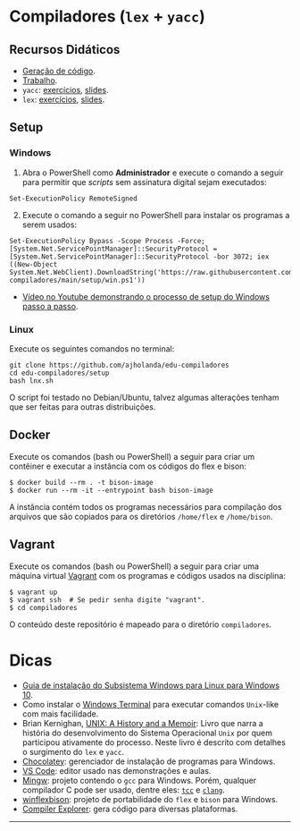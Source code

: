 # Compiladores (`lex` + `yacc`)

## Recursos Didáticos

- [Geração de código](https://drive.google.com/file/d/1_a0mJa-ddQVu1A4Nu8LKAtHKF_aamHdq/view?usp=sharing).
- [Trabalho](https://drive.google.com/file/d/1P-tUrxOQxKsrR9_CErAoHeCkUPpIrgYL/view?usp=sharing).
- `yacc`: [exercícios](https://drive.google.com/file/d/1GtXfOdvqOzy_gmTOEf3BGxLlXTaFIYad/view?usp=sharing), [slides](https://drive.google.com/file/d/1i6D5t2Rfn-H-l7-Dk6HVpaDvp37O9t3E/view?usp=sharing).
- `lex`: [exercícios](https://drive.google.com/file/d/1ezBGztlw_yQxL1XoRgPD2VRj6eFsWUf3/view?usp=sharing), [slides](https://drive.google.com/file/d/1CUL6LCQYLW67DGgwWRcYI3-QaQmaPLuU/view?usp=sharing).

## Setup

### Windows

1. Abra o PowerShell como **Administrador** e execute o comando a seguir
para permitir que _scripts_ sem assinatura digital sejam executados:

```
Set-ExecutionPolicy RemoteSigned
```

2. Execute o comando a seguir no PowerShell para instalar os programas
a serem usados:

```
Set-ExecutionPolicy Bypass -Scope Process -Force; [System.Net.ServicePointManager]::SecurityProtocol = [System.Net.ServicePointManager]::SecurityProtocol -bor 3072; iex ((New-Object System.Net.WebClient).DownloadString('https://raw.githubusercontent.com/ajholanda/edu-compiladores/main/setup/win.ps1'))
```

- [Vídeo no Youtube demonstrando o processo de setup do Windows passo a passo](https://youtu.be/p8euvHbGVxc).

### Linux

Execute os seguintes comandos no terminal:

```
git clone https://github.com/ajholanda/edu-compiladores
cd edu-compiladores/setup
bash lnx.sh
```

O script foi testado no Debian/Ubuntu, talvez algumas alterações tenham que ser feitas para outras distribuições.


## Docker

Execute os comandos (bash ou PowerShell) a seguir para criar um contêiner 
e executar a instância com os códigos do flex e bison:

```
$ docker build --rm . -t bison-image
$ docker run --rm -it --entrypoint bash bison-image
```

A instância contém todos os programas necessários para compilação dos arquivos
que são copiados para os diretórios `/home/flex` e `/home/bison`.

## Vagrant

Execute os comandos (bash ou PowerShell) a seguir para criar uma
máquina virtual [Vagrant](https://www.vagrantup.com/) 
com os programas e códigos usados na disciplina:

```
$ vagrant up
$ vagrant ssh  # Se pedir senha digite "vagrant".
$ cd compiladores
```

O conteúdo deste repositório é mapeado para o diretório `compiladores`.

# Dicas

- [Guia de instalação do Subsistema Windows para Linux para Windows 10](https://docs.microsoft.com/pt-br/windows/wsl/install-win10).
- Como instalar o [Windows Terminal](https://www.microsoft.com/pt-br/p/windows-terminal/9n0dx20hk701) para executar comandos `Unix`-like com mais facilidade.
-  Brian Kernighan, [UNIX: A History and a Memoir](https://www.amazon.com.br/UNIX-History-English-Brian-Kernighan-ebook/dp/B07ZQHX3R1):
Livro que narra a história do desenvolvimento do Sistema Operacional `Unix` por quem participou ativamente
do processo. Neste livro é descrito com detalhes o surgimento do `lex` e `yacc`.
- [Chocolatey](https://chocolatey.org/): gerenciador de instalação de programas para Windows.
- [VS Code](https://code.visualstudio.com/download): editor usado nas demonstrações e aulas.
- [Mingw](https://www.mingw-w64.org/): projeto contendo o `gcc` para Windows. Porém, qualquer compilador C pode ser usado, dentre eles: [`tcc`](https://bellard.org/tcc/) e
[`clang`](https://clang.llvm.org/).
- [winflexbison](https://github.com/lexxmark/winflexbison/releases): projeto de portabilidade do `flex` e `bison` para Windows.
- [Compiler Explorer](https://godbolt.org/): gera código para diversas plataformas.

---
